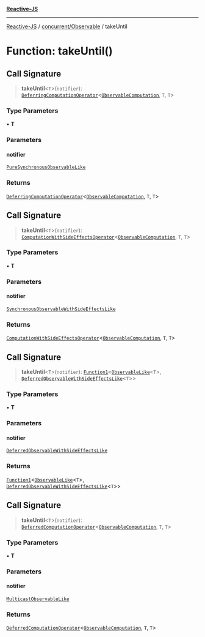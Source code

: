 [**Reactive-JS**](../../../README.md)

***

[Reactive-JS](../../../README.md) / [concurrent/Observable](../README.md) / takeUntil

# Function: takeUntil()

## Call Signature

> **takeUntil**\<`T`\>(`notifier`): [`DeferringComputationOperator`](../../../computations/type-aliases/DeferringComputationOperator.md)\<[`ObservableComputation`](../interfaces/ObservableComputation.md), `T`, `T`\>

### Type Parameters

• **T**

### Parameters

#### notifier

[`PureSynchronousObservableLike`](../../interfaces/PureSynchronousObservableLike.md)

### Returns

[`DeferringComputationOperator`](../../../computations/type-aliases/DeferringComputationOperator.md)\<[`ObservableComputation`](../interfaces/ObservableComputation.md), `T`, `T`\>

## Call Signature

> **takeUntil**\<`T`\>(`notifier`): [`ComputationWithSideEffectsOperator`](../../../computations/type-aliases/ComputationWithSideEffectsOperator.md)\<[`ObservableComputation`](../interfaces/ObservableComputation.md), `T`, `T`\>

### Type Parameters

• **T**

### Parameters

#### notifier

[`SynchronousObservableWithSideEffectsLike`](../../interfaces/SynchronousObservableWithSideEffectsLike.md)

### Returns

[`ComputationWithSideEffectsOperator`](../../../computations/type-aliases/ComputationWithSideEffectsOperator.md)\<[`ObservableComputation`](../interfaces/ObservableComputation.md), `T`, `T`\>

## Call Signature

> **takeUntil**\<`T`\>(`notifier`): [`Function1`](../../../functions/type-aliases/Function1.md)\<[`ObservableLike`](../../interfaces/ObservableLike.md)\<`T`\>, [`DeferredObservableWithSideEffectsLike`](../../interfaces/DeferredObservableWithSideEffectsLike.md)\<`T`\>\>

### Type Parameters

• **T**

### Parameters

#### notifier

[`DeferredObservableWithSideEffectsLike`](../../interfaces/DeferredObservableWithSideEffectsLike.md)

### Returns

[`Function1`](../../../functions/type-aliases/Function1.md)\<[`ObservableLike`](../../interfaces/ObservableLike.md)\<`T`\>, [`DeferredObservableWithSideEffectsLike`](../../interfaces/DeferredObservableWithSideEffectsLike.md)\<`T`\>\>

## Call Signature

> **takeUntil**\<`T`\>(`notifier`): [`DeferredComputationOperator`](../../../computations/type-aliases/DeferredComputationOperator.md)\<[`ObservableComputation`](../interfaces/ObservableComputation.md), `T`, `T`\>

### Type Parameters

• **T**

### Parameters

#### notifier

[`MulticastObservableLike`](../../interfaces/MulticastObservableLike.md)

### Returns

[`DeferredComputationOperator`](../../../computations/type-aliases/DeferredComputationOperator.md)\<[`ObservableComputation`](../interfaces/ObservableComputation.md), `T`, `T`\>
